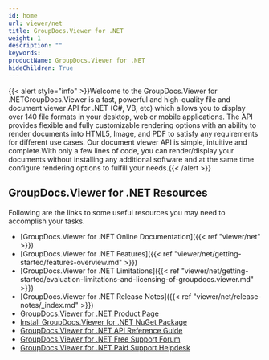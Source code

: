 ```yaml
---
id: home
url: viewer/net
title: GroupDocs.Viewer for .NET
weight: 1
description: ""
keywords: 
productName: GroupDocs.Viewer for .NET
hideChildren: True
---
```

{{< alert style="info" >}}Welcome to the GroupDocs.Viewer for .NETGroupDocs.Viewer is a fast, powerful and high-quality file and document viewer API for .NET (C#, VB, etc) which allows you to display over 140 file formats in your desktop, web or mobile applications. The API provides flexible and fully customizable rendering options with an ability to render documents into HTML5, Image, and PDF to satisfy any requirements for different use cases. Our document viewer API is simple, intuitive and complete.With only a few lines of code, you can render/display your documents without installing any additional software and at the same time configure rendering options to fulfill your needs.{{< /alert >}}

## GroupDocs.Viewer for .NET Resources

Following are the links to some useful resources you may need to accomplish your tasks.

*   [GroupDocs.Viewer for .NET Online Documentation]({{< ref "viewer/net" >}})
*   [GroupDocs.Viewer for .NET Features]({{< ref "viewer/net/getting-started/features-overview.md" >}})
*   [GroupDocs.Viewer for .NET Limitations]({{< ref "viewer/net/getting-started/evaluation-limitations-and-licensing-of-groupdocs.viewer.md" >}})
*   [GroupDocs.Viewer for .NET Release Notes]({{< ref "viewer/net/release-notes/_index.md" >}})
*   [GroupDocs.Viewer for .NET Product Page](https://products.groupdocs.com/viewer/net)
*   [Install GroupDocs.Viewer for .NET NuGet Package](https://www.nuget.org/packages/GroupDocs.Viewer/)
*   [GroupDocs.Viewer for .NET API Reference Guide](https://apireference.groupdocs.com/net/viewer)
*   [GroupDocs.Viewer for .NET Free Support Forum](https://forum.groupdocs.com/c/viewer)
*   [GroupDocs.Viewer for .NET Paid Support Helpdesk](https://helpdesk.groupdocs.com/)
